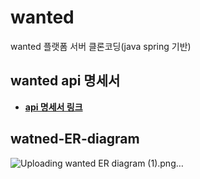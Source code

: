 # wanted
wanted 플랫폼 서버 클론코딩(java spring 기반)

  
  
## wanted api 명세서
- **[api 명세서 링크](https://docs.google.com/spreadsheets/d/1SCrtRXlZFjTUZi5exUP94-hpWMyUJ2ogp4d3Q3B_SiM/edit?usp=sharing)**
  
## watned-ER-diagram
![Uploading wanted ER diagram (1).png…]()


